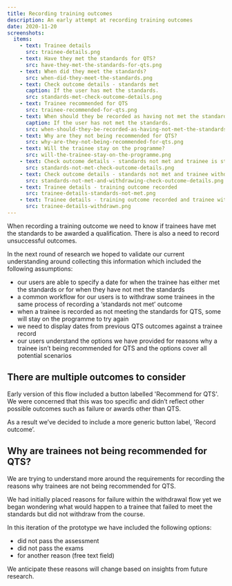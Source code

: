 ```yaml
---
title: Recording training outcomes
description: An early attempt at recording training outcomes
date: 2020-11-20
screenshots:
  items:
    - text: Trainee details
      src: trainee-details.png
    - text: Have they met the standards for QTS?
      src: have-they-met-the-standards-for-qts.png
    - text: When did they meet the standards?
      src: when-did-they-meet-the-standards.png
    - text: Check outcome details - standards met
      caption: If the user has met the standards.
      src: standards-met-check-outcome-details.png
    - text: Trainee recommended for QTS
      src: trainee-recommended-for-qts.png
    - text: When should they be recorded as having not met the standards?
      caption: If the user has not met the standards.
      src: when-should-they-be-recorded-as-having-not-met-the-standards.png
    - text: Why are they not being recommended for QTS?
      src: why-are-they-not-being-recommended-for-qts.png
    - text: Will the trainee stay on the programme?
      src: will-the-trainee-stay-on-the-programme.png
    - text: Check outcome details - standards not met and trainee is staying on the programme
      src: standards-not-met-check-outcome-details.png
    - text: Check outcome details - standards not met and trainee withdrawing
      src: standards-not-met-and-withdrawing-check-outcome-details.png
    - text: Trainee details - training outcome recorded
      src: trainee-details-standards-not-met.png
    - text: Trainee details - training outcome recorded and trainee withdrawn
      src: trainee-details-withdrawn.png
---
```


When recording a training outcome we need to know if trainees have met the standards to be awarded a qualification. There is also a need to record unsuccessful outcomes.

In the next round of research we hoped to validate our current understanding around collecting this information which included the following assumptions:

* our users are able to specify a date for when the trainee has either met the standards or for when they have not met the standards
* a common workflow for our users is to withdraw some trainees in the same process of recording a ‘standards not met’ outcome
* when a trainee is recorded as not meeting the standards for QTS, some will stay on the programme to try again
* we need to display dates from previous QTS outcomes against a trainee record
* our users understand the options we have provided for reasons why a trainee isn’t being recommended for QTS and the options cover all potential scenarios

## There are multiple outcomes to consider

Early version of this flow included a button labelled 'Recommend for QTS'. We were concerned that this was too specific and didn’t reflect other possible outcomes such as failure or awards other than QTS.

As a result we’ve decided to include a more generic button label, 'Record outcome’.

## Why are trainees not being recommended for QTS?

We are trying to understand more around the requirements for recording the reasons why trainees are not being recommended for QTS.

We had initially placed reasons for failure within the withdrawal flow yet we began wondering what would happen to a trainee that failed to meet the standards but did not withdraw from the course.

In this iteration of the prototype we have included the following options:

* did not pass the assessment
* did not pass the exams
* for another reason (free text field)

We anticipate these reasons will change based on insights from future research.
